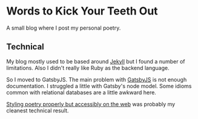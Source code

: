 # Words to Kick Your Teeth Out

A small blog where I post my personal poetry.

## Technical

My blog mostly used to be based around [Jekyll](https://jekyllrb.com/)
but I found a number of limitations.  Also I didn't really like Ruby
as the backend language.

So I moved to GatsbyJS. The main problem with
[GatsbyJS](https://www.gatsbyjs.com/) is not enough documentation.  I
struggled a little with Gatsby's node model.  Some idioms common with
relational databases are a little awkward here.

[Styling poetry properly but accessibly on the
web](https://mstewartgallus.github.io/web/2022/11/25/marking-up-poetry/)
was probably my cleanest technical result.
